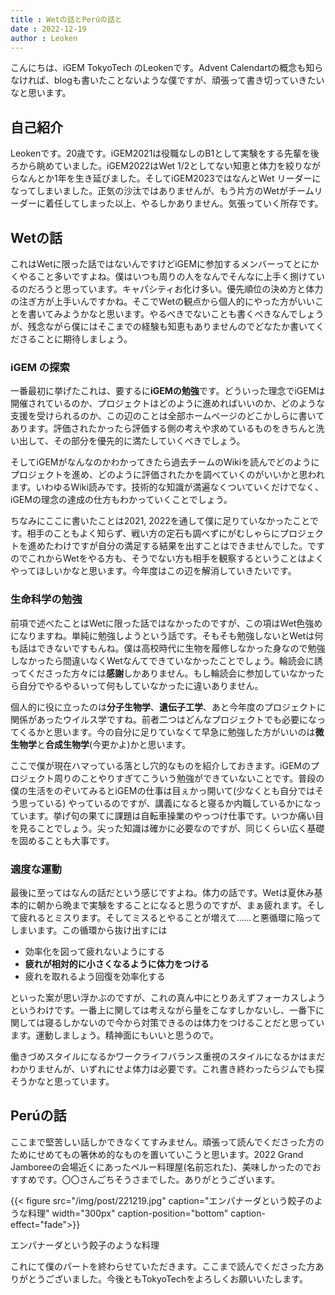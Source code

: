 ```yaml
---
title : Wetの話とPerúの話と
date : 2022-12-19
author : Leoken
---
```


こんにちは、iGEM TokyoTech のLeokenです。Advent Calendartの概念も知らなければ、blogも書いたことないような僕ですが、頑張って書き切っていきたいなと思います。

## 自己紹介

Leokenです。20歳です。iGEM2021は役職なしのB1として実験をする先輩を後ろから眺めていました。iGEM2022はWet 1/2としてない知恵と体力を絞りながらなんとか1年を生き延びました。そしてiGEM2023ではなんとWet リーダーになってしまいました。正気の沙汰ではありませんが、もう片方のWetがチームリーダーに着任してしまった以上、やるしかありません。気張っていく所存です。

## Wetの話

これはWetに限った話ではないんですけどiGEMに参加するメンバーってとにかくやること多いですよね。僕はいつも周りの人をなんでそんなに上手く捌けているのだろうと思っています。キャパシティお化け多い。優先順位の決め方と体力の注ぎ方が上手いんですかね。そこでWetの観点から個人的にやった方がいいことを書いてみようかなと思います。やるべきでないことも書くべきなんでしょうが、残念ながら僕にはそこまでの経験も知恵もありませんのでどなたか書いてくださることに期待しましょう。

### iGEM の探索

一番最初に挙げたこれは、要するに**iGEMの勉強**です。どういった理念でiGEMは開催されているのか、プロジェクトはどのように進めればいいのか、どのような支援を受けられるのか、この辺のことは全部ホームページのどこかしらに書いてあります。評価されたかったら評価する側の考えや求めているものをきちんと洗い出して、その部分を優先的に満たしていくべきでしょう。

そしてiGEMがなんなのかわかってきたら過去チームのWikiを読んでどのようにプロジェクトを進め、どのように評価されたかを調べていくのがいいかと思われます。いわゆるWiki読みです。技術的な知識が満遍なくついていくだけでなく、iGEMの理念の達成の仕方もわかっていくことでしょう。

ちなみにここに書いたことは2021, 2022を通して僕に足りていなかったことです。相手のこともよく知らず、戦い方の定石も調べずにがむしゃらにプロジェクトを進めたわけですが自分の満足する結果を出すことはできませんでした。ですのでこれからWetをやる方も、そうでない方も相手を観察するということはよくやってほしいかなと思います。今年度はこの辺を解消していきたいです。

### 生命科学の勉強

前項で述べたことはWetに限った話ではなかったのですが、この項はWet色強めになりますね。単純に勉強しようという話です。そもそも勉強しないとWetは何も話はできないですもんね。僕は高校時代に生物を履修しなかった身なので勉強しなかったら間違いなくWetなんてできていなかったことでしょう。輪読会に誘ってくださった方々には**感謝**しかありません。もし輪読会に参加していなかったら自分でやるやるいって何もしていなかったに違いありません。

個人的に役に立ったのは**分子生物学**、**遺伝子工学**、あと今年度のプロジェクトに関係があったウイルス学ですね。前者二つはどんなプロジェクトでも必要になってくるかと思います。今の自分に足りていなくて早急に勉強した方がいいのは**微生物学**と**合成生物学**(今更かよ)かと思います。

ここで僕が現在ハマっている落とし穴的なものを紹介しておきます。iGEMのプロジェクト周りのことやりすぎてこういう勉強ができていないことです。普段の僕の生活をのぞいてみるとiGEMの仕事は目ぇかっ開いて(少なくとも自分ではそう思っている) やっているのですが、講義になると寝るか内職しているかになっています。挙げ句の果てに課題は自転車操業のやっつけ仕事です。いつか痛い目を見ることでしょう。尖った知識は確かに必要なのですが、同じくらい広く基礎を固めることも大事です。

### 適度な運動

最後に至ってはなんの話だという感じですよね。体力の話です。Wetは夏休み基本的に朝から晩まで実験をすることになると思うのですが、まぁ疲れます。そして疲れるとミスります。そしてミスるとやることが増えて……と悪循環に陥ってしまいます。この循環から抜け出すには

- 効率化を図って疲れないようにする
- **疲れが相対的に小さくなるように体力をつける**
- 疲れを取れるよう回復を効率化する

といった案が思い浮かぶのですが、これの真ん中にとりあえずフォーカスしようというわけです。一番上に関しては考えながら量をこなすしかないし、一番下に関しては寝るしかないので今から対策できるのは体力をつけることだと思っています。運動しましょう。精神面にもいいと思うので。

働きづめスタイルになるかワークライフバランス重視のスタイルになるかはまだわかりませんが、いずれにせよ体力は必要です。これ書き終わったらジムでも探そうかなと思っています。

## Perúの話

ここまで堅苦しい話しかできなくてすみません。頑張って読んでくださった方のためにせめてもの箸休め的なものを置いていこうと思います。2022 Grand Jamboreeの会場近くにあったペルー料理屋(名前忘れた)、美味しかったのでおすすめです。〇〇さんごちそうさまでした。ありがとうございます。

{{< figure src="/img/post/221219.jpg" caption="エンパナーダという餃子のような料理" width="300px" caption-position="bottom" caption-effect="fade">}}

エンパナーダという餃子のような料理

これにて僕のパートを終わらせていただきます。ここまで読んでくださった方ありがとうございました。今後ともTokyoTechをよろしくお願いいたします。

